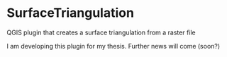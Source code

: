 # SurfaceTriangulation
QGIS plugin that creates a surface triangulation from a raster file

I am developing this plugin for my thesis. Further news will come (soon?)
